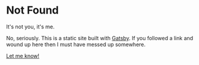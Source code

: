# Not Found

It's not you, it's me.

No, seriously. This is a static site built with [Gatsby](https://github.com/gatsbyjs/gatsby). If you followed a link and wound up here then I must have messed up somewhere.

[Let me know!](/contact/)

<!-- Insert Recent Posts Module -->
